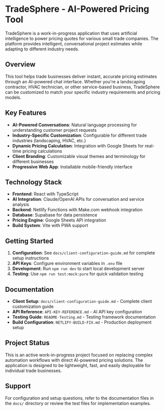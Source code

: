 # TradeSphere - AI-Powered Pricing Tool

TradeSphere is a work-in-progress application that uses artificial intelligence to power pricing quotes for various small trade companies. The platform provides intelligent, conversational project estimates while adapting to different industry needs.

## Overview

This tool helps trade businesses deliver instant, accurate pricing estimates through an AI-powered chat interface. Whether you're a landscaping contractor, HVAC technician, or other service-based business, TradeSphere can be customized to match your specific industry requirements and pricing models.

## Key Features

- **AI-Powered Conversations**: Natural language processing for understanding customer project requests
- **Industry-Specific Customization**: Configurable for different trade industries (landscaping, HVAC, etc.)
- **Dynamic Pricing Calculation**: Integration with Google Sheets for real-time pricing calculations
- **Client Branding**: Customizable visual themes and terminology for different businesses
- **Progressive Web App**: Installable mobile-friendly interface

## Technology Stack

- **Frontend**: React with TypeScript
- **AI Integration**: Claude/OpenAI APIs for conversation and service analysis
- **Backend**: Netlify Functions with Make.com webhook integration
- **Database**: Supabase for data persistence
- **Pricing Engine**: Google Sheets API integration
- **Build System**: Vite with PWA support

## Getting Started

1. **Configuration**: See `docs/client-configuration-guide.md` for complete setup instructions
2. **API Keys**: Configure environment variables in `.env` file
3. **Development**: Run `npm run dev` to start local development server
4. **Testing**: Use `npm run test:mock:pure` for quick validation testing

## Documentation

- **Client Setup**: `docs/client-configuration-guide.md` - Complete client customization guide
- **API Reference**: `API-KEY-REFERENCE.md` - AI API key configuration
- **Testing Guide**: `README-Testing.md` - Testing framework documentation
- **Build Configuration**: `NETLIFY-BUILD-FIX.md` - Production deployment setup

## Project Status

This is an active work-in-progress project focused on replacing complex automation workflows with direct AI-powered pricing solutions. The application is designed to be lightweight, fast, and easily deployable for individual trade businesses.

## Support

For configuration and setup questions, refer to the documentation files in the `docs/` directory or review the test files for implementation examples.